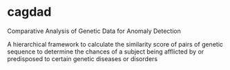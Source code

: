 # cagdad
Comparative Analysis of Genetic Data for Anomaly Detection

A hierarchical framework to calculate the similarity score of pairs of genetic
sequence to determine the chances of a subject being afflicted by or predisposed to
certain genetic diseases or disorders
